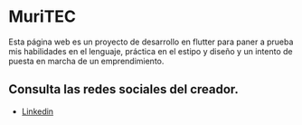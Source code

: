 # MuriTEC

Esta página web es un proyecto de desarrollo en flutter para paner a prueba mis habilidades en el lenguaje, práctica en el estipo y diseño y un intento de puesta en marcha de un emprendimiento.

## Consulta las redes sociales del creador.

- [Linkedin](https://www.linkedin.com/in/lcmurillor)

